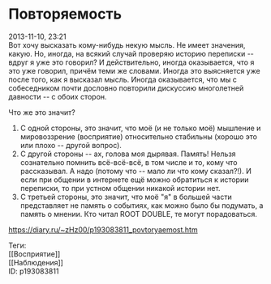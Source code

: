 Повторяемость
==============

   
 2013-11-10, 23:21   
  Вот хочу высказать кому-нибудь некую мысль. Не имеет значения, какую. Но, иногда, на всякий случай проверяю историю переписки -- вдруг я уже это говорил? И действительно, иногда оказывается, что я это уже говорил, причём теми же словами. Иногда это выясняется уже после того, как я высказал мысль. Иногда оказывается, что мы с собеседником почти дословно повторили дискуссию многолетней давности -- с обоих сторон.   
   
 Что же это значит?   
   
 1) С одной стороны, это значит, что моё (и не только моё) мышление и мировоззрение (восприятие) относительно стабильны (хорошо это или плохо -- другой вопрос).   
 2) С другой стороны -- ах, голова моя дырявая. Память! Нельзя сознательно помнить всё-всё-всё, в том числе и то, кому что рассказывал. А надо (потому что -- мало ли что кому сказал?!). И если при общении в интернете ещё можно обратиться к истории переписки, то при устном общении никакой истории нет.   
 3) С третьей стороны, это значит, что моё "я" в большей части представляет не память о событиях, как можно было бы подумать, а память о мнении. Кто читал ROOT DOUBLE, те могут порадоваться.   
    
 <https://diary.ru/~zHz00/p193083811_povtoryaemost.htm>   
   
 Теги:   
 [[Восприятие]]   
 [[Наблюдения]]   
 ID: p193083811